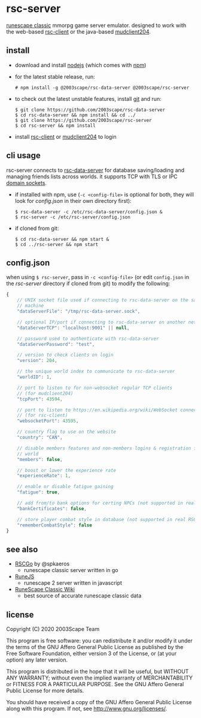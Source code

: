 # rsc-server
[runescape classic](https://classic.runescape.wiki/w/RuneScape_Classic) mmorpg
game server emulator. designed to work with the web-based
[rsc-client](https://github.com/2003scape/rsc-client) or the java-based
[mudclient204](https://github.com/2003scape/mudclient204).

## install

* download and install [nodejs](https://nodejs.org/en/) (which comes with
[npm](https://docs.npmjs.com/about-npm))

* for the latest stable release, run:

      # npm install -g @2003scape/rsc-data-server @2003scape/rsc-server

* to check out the latest unstable features, install
[git](https://git-scm.com/downloads) and run:

      $ git clone https://github.com/2003scape/rsc-data-server
      $ cd rsc-data-server && npm install && cd ../
      $ git clone https://github.com/2003scape/rsc-server
      $ cd rsc-server && npm install

* install
[rsc-client](https://github.com/2003scape/rsc-client#install) or
[mudclient204](https://github.com/2003scape/mudclient204#build-and-run) to login

## cli usage
rsc-server connects to
[rsc-data-server](https://github.com/2003scape/rsc-data-server) for database
saving/loading and managing friends lists across worlds. it supports TCP with
TLS or IPC [domain sockets](https://en.wikipedia.org/wiki/Unix_domain_socket).

* if installed with npm, use (`-c <config-file>` is optional for both,
they will look for *config.json* in their own directory first):

      $ rsc-data-server -c /etc/rsc-data-server/config.json &
      $ rsc-server -c /etc/rsc-server/config.json

* if cloned from git:

      $ cd rsc-data-server && npm start &
      $ cd ../rsc-server && npm start

## config.json
when using `$ rsc-server`, pass in `-c <config-file>` (or edit `config.json`
in the *rsc-server* directory if cloned from git) to modify the following:

```javascript
{
    // UNIX socket file used if connecting to rsc-data-server on the same
    // machine
    "dataServerFile": "/tmp/rsc-data-server.sock",

    // optional IP/port if connecting to rsc-data-server on another network
    "dataServerTCP": "localhost:9001" || null,

    // password used to authenticate with rsc-data-server
    "dataServerPassword": "test",

    // version to check clients on login
    "version": 204,

    // the unique world index to communicate to rsc-data-server
    "worldID": 1,

    // port to listen to for non-websocket regular TCP clients
    // (for mudclient204)
    "tcpPort": 43594,

    // port to listen to https://en.wikipedia.org/wiki/WebSocket connections
    // (for rsc-client)
    "websocketPort": 43595,

    // country flag to use on the website
    "country": "CAN",

    // disable members features and non-members logins & registration for this
    // world
    "members": false,

    // boost or lower the experience rate
    "experienceRate": 1,

    // enable or disable fatigue gaining
    "fatigue": true,

    // add from/to bank options for certing NPCs (not supported in real RSC)
    "bankCertificates": false,

    // store player combat style in database (not supported in real RSC)
    "rememberCombatStyle": false
}
```

## see also
* [RSCGo](https://github.com/spkaeros/RSCGo) by @spkaeros
    * runescape classic server written in go
* [RuneJS](https://github.com/rune-js)
    * runescape 2 server written in javascript
* [RuneScape Classic Wiki](https://classic.runescape.wiki/)
    * best source of accurate runescape classic data

## license
Copyright (C) 2020  2003Scape Team

This program is free software: you can redistribute it and/or modify
it under the terms of the GNU Affero General Public License as
published by the Free Software Foundation, either version 3 of the
License, or (at your option) any later version.

This program is distributed in the hope that it will be useful,
but WITHOUT ANY WARRANTY; without even the implied warranty of
MERCHANTABILITY or FITNESS FOR A PARTICULAR PURPOSE.  See the
GNU Affero General Public License for more details.

You should have received a copy of the GNU Affero General Public License
along with this program.  If not, see http://www.gnu.org/licenses/.
